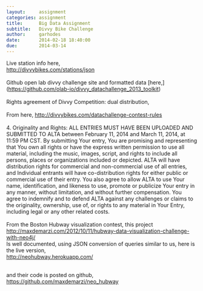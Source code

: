 ```yaml
---
layout:     assignment
categories: assignment
title:      Big Data Assignment
subtitle:   Divvy Bike Challenge
author:     garhodes
date:       2014-02-18 18:40:00
due:        2014-03-14
---
```

Live station info here,</br>
http://divvybikes.com/stations/json
</br></br>
Github open lab divvy challenge site and formatted data [here,]
(https://github.com/olab-io/divvy_datachallenge_2013_toolkit)
</br></br>
Rights agreement of Divvy Competition: dual distribution,
</br></br>
From here, http://divvybikes.com/datachallenge-contest-rules
</br></br>
4. Originality and Rights: ALL ENTRIES MUST HAVE BEEN UPLOADED AND SUBMITTED TO ALTA between February 11, 2014 and March 11, 2014, at 11:59 PM CST. By submitting Your entry, You are promising and representing that You own all rights or have the express written permission to use all material, including the music, images, script, and rights to include all persons, places or organizations included or depicted. ALTA will have distribution rights for commercial and non-commercial use of all entries, and Individual entrants will have co-distribution rights for either public or commercial use of their entry. You also agree to allow ALTA to use Your name, identification, and likeness to use, promote or publicize Your entry in any manner, without limitation, and without further compensation. You agree to indemnify and to defend ALTA against any challenges or claims to the originality, ownership, use of, or rights to any material in Your Entry, including legal or any other related costs.
</br></br>
From the Boston Hubway visualization contest, this project
</br>
http://maxdemarzi.com/2012/10/11/hubway-data-visualization-challenge-with-neo4j/
</br>
Is well documented, using JSON conversion of queries similar to us, here is the live version,</br>
http://neohubway.herokuapp.com/ </br></br>

and their code is posted on github,</br>
https://github.com/maxdemarzi/neo_hubway
</br></br>

